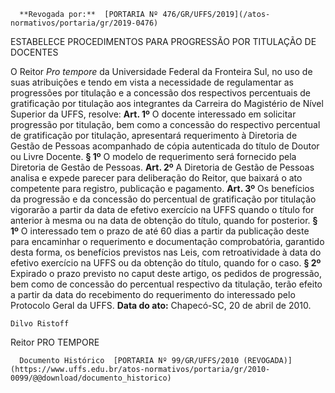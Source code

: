       **Revogada por:**  [PORTARIA Nº 476/GR/UFFS/2019](/atos-normativos/portaria/gr/2019-0476) 

   ESTABELECE PROCEDIMENTOS PARA PROGRESSÃO POR TITULAÇÃO DE DOCENTES  

 O Reitor *Pro tempore*  da Universidade Federal da Fronteira Sul, no uso de suas atribuições e tendo em vista a necessidade de regulamentar as progressões por titulação e a concessão dos respectivos percentuais de gratificação por titulação aos integrantes da Carreira do Magistério de Nível Superior da UFFS, resolve:   **Art. 1º**  O docente interessado em solicitar progressão por titulação, bem como a concessão do respectivo percentual de gratificação por titulação, apresentará requerimento à Diretoria de Gestão de Pessoas acompanhado de cópia autenticada do título de Doutor ou Livre Docente. **§ 1º**  O modelo de requerimento será fornecido pela Diretoria de Gestão de Pessoas.   **Art. 2º**  A Diretoria de Gestão de Pessoas analisa e expede parecer para deliberação do Reitor, que baixará o ato competente para registro, publicação e pagamento.   **Art. 3º**  Os benefícios da progressão e da concessão do percentual de gratificação por titulação vigorarão a partir da data de efetivo exercício na UFFS quando o título for anterior à mesma ou na data de obtenção do título, quando for posterior. **§ 1º**  O interessado tem o prazo de até 60 dias a partir da publicação deste para encaminhar o requerimento e documentação comprobatória, garantido desta forma, os benefícios previstos nas Leis, com retroatividade à data do efetivo exercício na UFFS ou da obtenção do título, quando for o caso. **§ 2º**  Expirado o prazo previsto no caput deste artigo, os pedidos de progressão, bem como de concessão do percentual respectivo da titulação, terão efeito a partir da data do recebimento do requerimento do interessado pelo Protocolo Geral da UFFS.        **Data do ato:** Chapecó-SC, 20 de abril de 2010.   
 

    Dilvo Ristoff   
 Reitor PRO TEMPORE 

      Documento Histórico  [PORTARIA Nº 99/GR/UFFS/2010 (REVOGADA)](https://www.uffs.edu.br/atos-normativos/portaria/gr/2010-0099/@@download/documento_historico)     
      